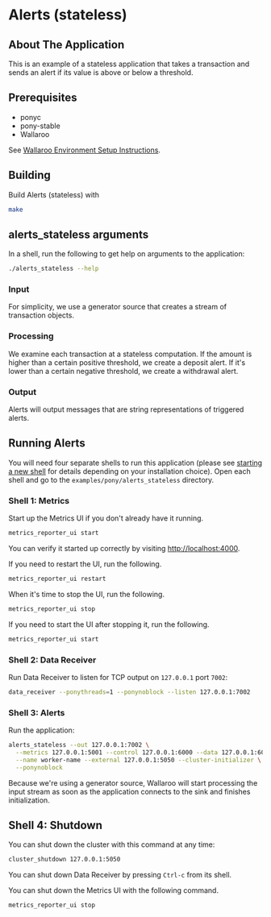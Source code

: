 # Alerts (stateless)

## About The Application

This is an example of a stateless application that takes a transaction
and sends an alert if its value is above or below a threshold.

## Prerequisites

- ponyc
- pony-stable
- Wallaroo

See [Wallaroo Environment Setup Instructions](https://docs.wallaroolabs.com/python-installation/).

## Building

Build Alerts (stateless) with

```bash
make
```

## alerts_stateless arguments

In a shell, run the following to get help on arguments to the application:

```bash
./alerts_stateless --help
```

### Input

For simplicity, we use a generator source that creates a stream of transaction
objects.

### Processing

We examine each transaction at a stateless computation. If the amount is higher
than a certain positive threshold, we create a deposit alert. If it's lower than a certain negative threshold, we create a withdrawal alert.

### Output

Alerts will output messages that are string representations of triggered
alerts. 

## Running Alerts

You will need four separate shells to run this application (please see [starting a new shell](https://docs.wallaroolabs.com/python-tutorial/starting-a-new-shell/) for details depending on your installation choice). Open each shell and go to the `examples/pony/alerts_stateless` directory.

### Shell 1: Metrics

Start up the Metrics UI if you don't already have it running.

```bash
metrics_reporter_ui start
```

You can verify it started up correctly by visiting [http://localhost:4000](http://localhost:4000).

If you need to restart the UI, run the following.

```bash
metrics_reporter_ui restart
```

When it's time to stop the UI, run the following.

```bash
metrics_reporter_ui stop
```

If you need to start the UI after stopping it, run the following.

```bash
metrics_reporter_ui start
```

### Shell 2: Data Receiver

Run Data Receiver to listen for TCP output on `127.0.0.1` port `7002`:

```bash
data_receiver --ponythreads=1 --ponynoblock --listen 127.0.0.1:7002
```

### Shell 3: Alerts

Run the application:

```bash
alerts_stateless --out 127.0.0.1:7002 \
  --metrics 127.0.0.1:5001 --control 127.0.0.1:6000 --data 127.0.0.1:6001 \
  --name worker-name --external 127.0.0.1:5050 --cluster-initializer \
  --ponynoblock
```

Because we're using a generator source, Wallaroo will start processing the input stream as soon as the application connects to the sink and finishes
initialization.

## Shell 4: Shutdown

You can shut down the cluster with this command at any time:

```bash
cluster_shutdown 127.0.0.1:5050
```

You can shut down Data Receiver by pressing `Ctrl-c` from its shell.

You can shut down the Metrics UI with the following command.

```bash
metrics_reporter_ui stop
```
